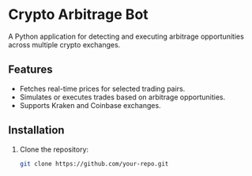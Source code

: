 # Crypto Arbitrage Bot

A Python application for detecting and executing arbitrage opportunities across multiple crypto exchanges.

## Features
- Fetches real-time prices for selected trading pairs.
- Simulates or executes trades based on arbitrage opportunities.
- Supports Kraken and Coinbase exchanges.

## Installation
1. Clone the repository:
   ```bash
   git clone https://github.com/your-repo.git
